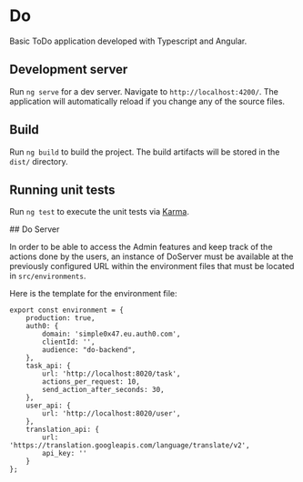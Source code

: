 # Do

Basic ToDo application developed with Typescript and Angular.

## Development server

Run `ng serve` for a dev server. Navigate to `http://localhost:4200/`. The application will automatically reload if you change any of the source files.

## Build

Run `ng build` to build the project. The build artifacts will be stored in the `dist/` directory.

## Running unit tests

Run `ng test` to execute the unit tests via [Karma](https://karma-runner.github.io).

## Do Server

In order to be able to access the Admin features and keep track of the actions done by the users, an instance of DoServer must be available at the previously configured URL within the environment files that must be located in `src/environments`.

Here is the template for the environment file:

```
export const environment = {
    production: true,
    auth0: {
        domain: 'simple0x47.eu.auth0.com',
        clientId: '',
        audience: "do-backend",
    },
    task_api: {
        url: 'http://localhost:8020/task',
        actions_per_request: 10,
        send_action_after_seconds: 30,
    },
    user_api: {
        url: 'http://localhost:8020/user',
    },
    translation_api: {
        url: 'https://translation.googleapis.com/language/translate/v2',
        api_key: ''
    }
};

```
